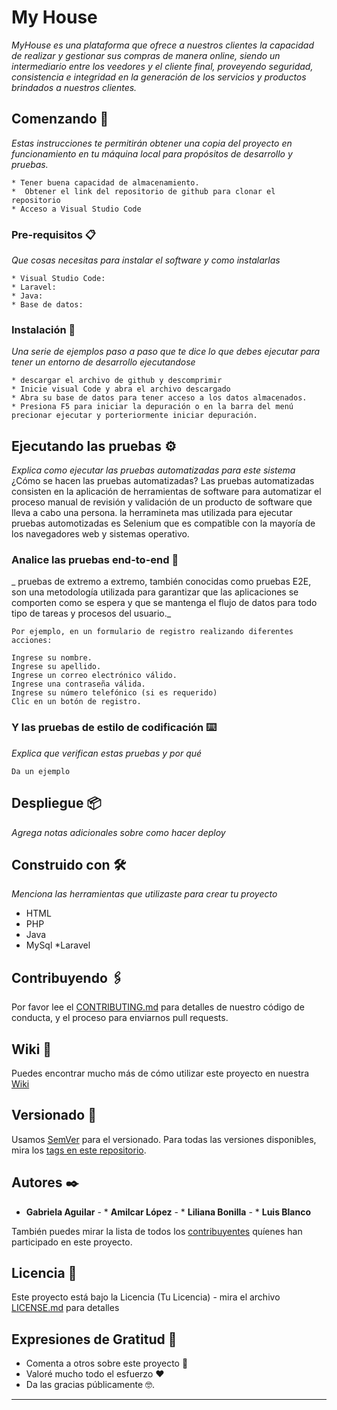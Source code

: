 # My House

_MyHouse es una plataforma que ofrece a nuestros clientes la capacidad de realizar y gestionar sus compras de manera online, siendo un intermediario entre los veedores y el cliente final, proveyendo seguridad, consistencia e integridad en la generación de los servicios y productos brindados a nuestros clientes._

## Comenzando 🚀

_Estas instrucciones te permitirán obtener una copia del proyecto en funcionamiento en tu máquina local para propósitos de desarrollo y pruebas._

``` 
* Tener buena capacidad de almacenamiento.
*  Obtener el link del repositorio de github para clonar el repositorio
* Acceso a Visual Studio Code 
```


### Pre-requisitos 📋

_Que cosas necesitas para instalar el software y como instalarlas_

```
* Visual Studio Code:
* Laravel:
* Java:
* Base de datos: 
```

### Instalación 🔧

_Una serie de ejemplos paso a paso que te dice lo que debes ejecutar para tener un entorno de desarrollo ejecutandose_


```
* descargar el archivo de github y descomprimir
* Inicie visual Code y abra el archivo descargado
* Abra su base de datos para tener acceso a los datos almacenados.
* Presiona F5 para iniciar la depuración o en la barra del menú precionar ejecutar y porteriormente iniciar depuración.

```

## Ejecutando las pruebas ⚙️

_Explica como ejecutar las pruebas automatizadas para este sistema_
¿Cómo se hacen las pruebas automatizadas?
Las pruebas automatizadas consisten en la aplicación de herramientas de software para automatizar el proceso manual de revisión y validación de un producto de software que lleva a cabo una persona.
la herramineta mas utilizada para ejecutar pruebas automotizadas es Selenium que es compatible con la mayoría de los navegadores web y sistemas operativo.



### Analice las pruebas end-to-end 🔩

_ pruebas de extremo a extremo, también conocidas como pruebas E2E, son una metodología utilizada para garantizar que las aplicaciones se comporten como se espera y que se mantenga el flujo de datos para todo tipo de tareas y procesos del usuario._

```
Por ejemplo, en un formulario de registro realizando diferentes acciones: 

Ingrese su nombre.
Ingrese su apellido.
Ingrese un correo electrónico válido.
Ingrese una contraseña válida.
Ingrese su número telefónico (si es requerido)
Clic en un botón de registro.
```

### Y las pruebas de estilo de codificación ⌨️

_Explica que verifican estas pruebas y por qué_

```
Da un ejemplo
```

## Despliegue 📦

_Agrega notas adicionales sobre como hacer deploy_

## Construido con 🛠️

_Menciona las herramientas que utilizaste para crear tu proyecto_

* HTML
* PHP
* Java
* MySql
*Laravel


## Contribuyendo 🖇️

Por favor lee el [CONTRIBUTING.md](https://gist.github.com/villanuevand/xxxxxx) para detalles de nuestro código de conducta, y el proceso para enviarnos pull requests.

## Wiki 📖

Puedes encontrar mucho más de cómo utilizar este proyecto en nuestra [Wiki](https://github.com/tu/proyecto/wiki)

## Versionado 📌

Usamos [SemVer](http://semver.org/) para el versionado. Para todas las versiones disponibles, mira los [tags en este repositorio](https://github.com/tu/proyecto/tags).

## Autores ✒️

* **Gabriela Aguilar** - * **Amilcar López** -  * **Liliana Bonilla** -  * **Luis Blanco**

También puedes mirar la lista de todos los [contribuyentes](https://github.com/your/project/contributors) quíenes han participado en este proyecto. 

## Licencia 📄

Este proyecto está bajo la Licencia (Tu Licencia) - mira el archivo [LICENSE.md](LICENSE.md) para detalles

## Expresiones de Gratitud 🎁

* Comenta a otros sobre este proyecto 📢
* Valoré mucho todo el esfuerzo ❤️
* Da las gracias públicamente 🤓.


---

